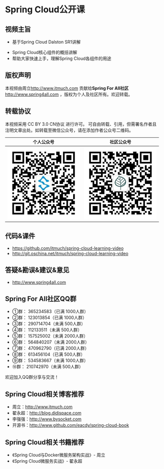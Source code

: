 

# Spring Cloud公开课



## 视频主旨

* 基于Spring Cloud Dalston SR1讲解

- Spring Cloud核心组件的概括讲解
- 帮助大家快速上手，理解Spring Cloud各组件的用途





## 版权声明

本视频由周立<http://www.itmuch.com> 贡献给**Spring For All社区**<http://www.spring4all.com> ，版权为个人及社区所有。欢迎转载。



## 转载协议

本视频采用 CC BY 3.0 CN协议 进行许可。 可自由转载、引用，但需署名作者且注明文章出处。如转载至微信公众号，请在添加作者公众号二维码。

|           个人公众号            |           社区公众号            |
| :------------------------: | :------------------------: |
| ![个人公众号](images/个人公众号.jpg) | ![社区公众号](images/社区公众号.jpg) |




## 代码&课件

* <https://github.com/itmuch/spring-cloud-learning-video>
* <http://git.oschina.net/itmuch/spring-cloud-learning-video>




## 答疑&勘误&建议&意见

* http://www.spring4all.com




## Spring For All社区QQ群

* ①群： 365234583（已满 1000人群）
* ②群： 123013854（已满 1000人群）
* ③群： 290714704（未满 500人群）
* ④群： 112133511（未满 500人群）
* ⑤群： 157525002（未满 2000人群）
* ⑥群： 564840207（未满 2000人群）
* ⑦群： 470962790（已满 2000人群）
* ⑧群： 613456104（已满 500人群）
* ⑨群： 534583667（未满 1000人群）
* ⑩群： 210742970（未满 500人群）

欢迎加入QQ群分享与交流！



## Spring Cloud相关博客推荐

* 周立：<http://www.itmuch.com>
* 翟永超：<http://blog.didispace.com>
* 李强强：<http://www.bysocket.com>
* 开源书：<http://www.github.com/eacdy/spring-cloud-book>



## Spring Cloud相关书籍推荐

* 《Spring Cloud与Docker微服务架构实战》- 周立
* 《Spring Cloud微服务实战》- 翟永超